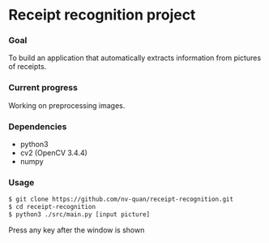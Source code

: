 # Receipt recognition project
### Goal
To build an application that automatically extracts information from pictures of receipts.
### Current progress
Working on preprocessing images.
### Dependencies
* python3
* cv2 (OpenCV 3.4.4)
* numpy
### Usage
```sh
$ git clone https://github.com/nv-quan/receipt-recognition.git
$ cd receipt-recognition
$ python3 ./src/main.py [input picture]
```
Press any key after the window is shown
